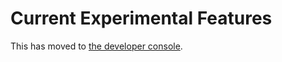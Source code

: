 # Current Experimental Features

This has moved to [the developer console](https://developers.chrome.com/origintrials/#/trials/active).
